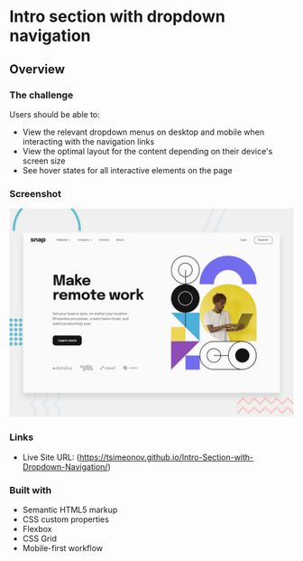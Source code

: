 # Intro section with dropdown navigation

## Overview

### The challenge

Users should be able to:

- View the relevant dropdown menus on desktop and mobile when interacting with the navigation links
- View the optimal layout for the content depending on their device's screen size
- See hover states for all interactive elements on the page

### Screenshot

![](./design/desktop-preview.jpg)

### Links

- Live Site URL: (https://tsimeonov.github.io/Intro-Section-with-Dropdown-Navigation/)

### Built with

- Semantic HTML5 markup
- CSS custom properties
- Flexbox
- CSS Grid
- Mobile-first workflow
